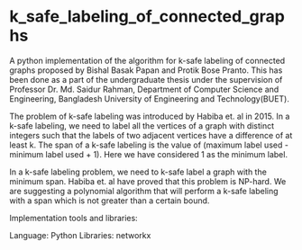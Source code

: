 # k_safe_labeling_of_connected_graphs
A python implementation of the algorithm for k-safe labeling of connected graphs proposed by Bishal Basak Papan and Protik Bose Pranto. This has been done as a part of the undergraduate thesis under the supervision of Professor Dr. Md. Saidur Rahman, Department of Computer Science and Engineering, Bangladesh University of Engineering and Technology(BUET). 

The problem of k-safe labeling was introduced by Habiba et. al in 2015. In a k-safe labeling, we need to label all the vertices of a graph with distinct integers such that the labels of two adjacent vertices have a difference of at least k. The span of a k-safe labeling is the value of (maximum label used - minimum label used + 1). Here we have considered 1 as the minimum label.

In a k-safe labeling problem, we need to k-safe label a graph with the minimum span. Habiba et. al have proved that this problem is NP-hard. We are suggesting a polynomial algorithm that will perform a k-safe labeling with a span which is not greater than a certain bound.

Implementation tools and libraries:

Language: Python
Libraries: networkx

